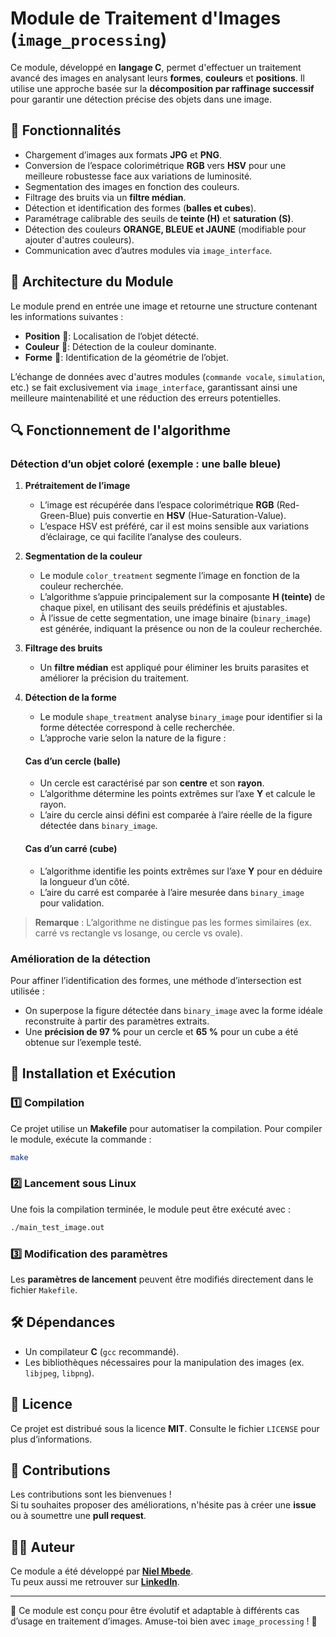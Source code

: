 # Module de Traitement d'Images (`image_processing`)

Ce module, développé en **langage C**, permet d'effectuer un traitement avancé des images en analysant leurs **formes**, **couleurs** et **positions**. Il utilise une approche basée sur la **décomposition par raffinage successif** pour garantir une détection précise des objets dans une image.

## 📌 Fonctionnalités

- Chargement d’images aux formats **JPG** et **PNG**.
- Conversion de l’espace colorimétrique **RGB** vers **HSV** pour une meilleure robustesse face aux variations de luminosité.
- Segmentation des images en fonction des couleurs.
- Filtrage des bruits via un **filtre médian**.
- Détection et identification des formes (**balles et cubes**).
- Paramétrage calibrable des seuils de **teinte (H)** et **saturation (S)**.
- Détection des couleurs **ORANGE, BLEUE et JAUNE** (modifiable pour ajouter d'autres couleurs).
- Communication avec d’autres modules via `image_interface`.

## 📂 Architecture du Module

Le module prend en entrée une image et retourne une structure contenant les informations suivantes :
- **Position** 📍: Localisation de l’objet détecté.
- **Couleur** 🎨: Détection de la couleur dominante.
- **Forme** 🔺: Identification de la géométrie de l’objet.

L’échange de données avec d'autres modules (`commande vocale`, `simulation`, etc.) se fait exclusivement via `image_interface`, garantissant ainsi une meilleure maintenabilité et une réduction des erreurs potentielles.

## 🔍 Fonctionnement de l'algorithme

### **Détection d’un objet coloré (exemple : une balle bleue)**

1. **Prétraitement de l’image**
   - L’image est récupérée dans l’espace colorimétrique **RGB** (Red-Green-Blue) puis convertie en **HSV** (Hue-Saturation-Value).
   - L’espace HSV est préféré, car il est moins sensible aux variations d’éclairage, ce qui facilite l’analyse des couleurs.

2. **Segmentation de la couleur**
   - Le module `color_treatment` segmente l’image en fonction de la couleur recherchée.
   - L’algorithme s’appuie principalement sur la composante **H (teinte)** de chaque pixel, en utilisant des seuils prédéfinis et ajustables.
   - À l’issue de cette segmentation, une image binaire (`binary_image`) est générée, indiquant la présence ou non de la couleur recherchée.

3. **Filtrage des bruits**
   - Un **filtre médian** est appliqué pour éliminer les bruits parasites et améliorer la précision du traitement.

4. **Détection de la forme**
   - Le module `shape_treatment` analyse `binary_image` pour identifier si la forme détectée correspond à celle recherchée.
   - L’approche varie selon la nature de la figure :

   #### **Cas d’un cercle (balle)**
   - Un cercle est caractérisé par son **centre** et son **rayon**.
   - L’algorithme détermine les points extrêmes sur l’axe **Y** et calcule le rayon.
   - L’aire du cercle ainsi défini est comparée à l’aire réelle de la figure détectée dans `binary_image`.

   #### **Cas d’un carré (cube)**
   - L’algorithme identifie les points extrêmes sur l’axe **Y** pour en déduire la longueur d’un côté.
   - L’aire du carré est comparée à l’aire mesurée dans `binary_image` pour validation.

> **Remarque** : L’algorithme ne distingue pas les formes similaires (ex. carré vs rectangle vs losange, ou cercle vs ovale).

### **Amélioration de la détection**
Pour affiner l’identification des formes, une méthode d’intersection est utilisée :
- On superpose la figure détectée dans `binary_image` avec la forme idéale reconstruite à partir des paramètres extraits.
- Une **précision de 97 %** pour un cercle et **65 %** pour un cube a été obtenue sur l’exemple testé.

## 🚀 Installation et Exécution

### **1️⃣ Compilation**
Ce projet utilise un **Makefile** pour automatiser la compilation. Pour compiler le module, exécute la commande :

```sh
make
```

### **2️⃣ Lancement sous Linux**
Une fois la compilation terminée, le module peut être exécuté avec :

```sh
./main_test_image.out
```

### **3️⃣ Modification des paramètres**
Les **paramètres de lancement** peuvent être modifiés directement dans le fichier `Makefile`.

## 🛠️ Dépendances

- Un compilateur **C** (`gcc` recommandé).
- Les bibliothèques nécessaires pour la manipulation des images (ex. `libjpeg`, `libpng`).

## 📜 Licence

Ce projet est distribué sous la licence **MIT**. Consulte le fichier `LICENSE` pour plus d’informations.

## 🤝 Contributions

Les contributions sont les bienvenues !  
Si tu souhaites proposer des améliorations, n'hésite pas à créer une **issue** ou à soumettre une **pull request**.

## 👨‍💻 Auteur

Ce module a été développé par **[Niel Mbede](https://github.com/mbedeniel)**.  
Tu peux aussi me retrouver sur **[LinkedIn](https://www.linkedin.com/in/niel-mbede/)**.

---

🎯 Ce module est conçu pour être évolutif et adaptable à différents cas d’usage en traitement d’images. Amuse-toi bien avec `image_processing` ! 🚀

